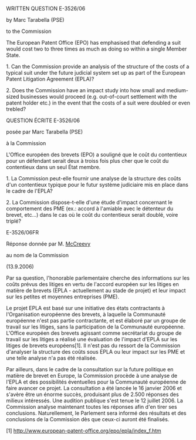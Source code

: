 WRITTEN QUESTION E-3526/06

by Marc Tarabella (PSE)

to the Commission

The European Patent Office (EPO) has emphasised that defending a suit
would cost two to three times as much as doing so within a single Member
State.

1\. Can the Commission provide an analysis of the structure of the costs
of a typical suit under the future judicial system set up as part of the
European Patent Litigation Agreement (EPLA)?

2\. Does the Commission have an impact study into how small and
medium-sized businesses would proceed (e.g. out-of-court settlement with
the patent holder etc.) in the event that the costs of a suit were
doubled or even trebled?

QUESTION ÉCRITE E-3526/06

posée par Marc Tarabella (PSE)

à la Commission

L\'Office européen des brevets (EPO) a souligné que le coût du
contentieux pour un défendant serait deux à troiss fois plus cher que le
coût du contentieux dans un seul État membre.

1\. La Commission peut-elle fournir une analyse de la structure des
coûts d\'un contentieux typique pour le futur système judiciaire mis en
place dans le cadre de l\'EPLA?

2\. La Commission dispose-t-elle d\'une étude d\'impact concernant le
comportement des PME (ex.: accord à l\'amiable avec le détenteur du
brevet, etc\...) dans le cas où le coût du contentieux serait doublé,
voire triplé?

E-3526/06FR

Réponse donnée par M. [McCreevy](McCreevy "wikilink")

au nom de la Commission

(13.9.2006)

Par sa question, l\'honorable parlementaire cherche des informations sur
les coûts prévus des litiges en vertu de l\'accord européen sur les
litiges en matière de brevets (EPLA - actuellement au stade de projet)
et leur impact sur les petites et moyennes entreprises (PME).

Le projet EPLA est basé sur une initiative des états contractants à
l\'Organisation européenne des brevets, à laquelle la Communauté
européenne n\'est pas partie contractante, et est élaboré par un groupe
de travail sur les litiges, sans la participation de la Communauté
européenne. L\'Office européen des brevets agissant comme secrétariat du
groupe de travail sur les litiges a réalisé une évaluation de l\'impact
d\'EPLA sur les litiges de brevets européens\[1\]. Il n\'est pas du
ressort de la Commission d\'analyser la structure des coûts sous EPLA ou
leur impact sur les PME et une telle analyse n\'a pas été réalisée.

Par ailleurs, dans le cadre de la consultation sur la future politique
en matière de brevet en Europe, la Commission procède à une analyse de
l\'EPLA et des possibilités éventuelles pour la Communauté européenne de
faire avancer ce projet. La consultation a été lancée le 16 janvier 2006
et s\'avère être un énorme succès, produisant plus de 2.500 réponses des
milieux intéressés. Une audition publique s\'est tenue le 12 juillet
2006. La Commission analyse maintenant toutes les réponses afin d\'en
tirer ses conclusions. Naturellement, le Parlement sera informé des
résultats et des conclusions de la Commission dès que ceux-ci auront été
finalisés.

\[1\] <http://www.european-patent-office.org/epo/epla/index_f.htm>

